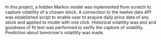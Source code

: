 In this project, a hidden Markov model was inplemented from scratch to capture volatility of a chosen stock. A connection to the twelve data API was established script to enable user to  acquire daily price data of any stock and applied to model with one click. Historical volatility was plot and goodness of fit test was performed to verify the capture of volatility. Prediction about tomorrow's volatility was made.
